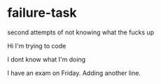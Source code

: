 # failure-task
second attempts of not knowing what the fucks up

Hi I'm trying to code

I dont know what I'm doing

I have an exam on Friday.
Adding another line. 
